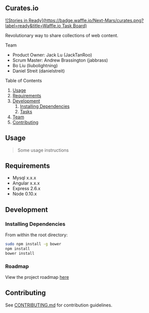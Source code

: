 ## Curates.io ##
[![Stories in Ready](https://badge.waffle.io/Next-Mars/curates.png?label=ready&title=Waffle.io Task Board)](https://waffle.io/Next-Mars/curates)

Revolutionary way to share collections of web content.

Team
  - Product Owner: Jack Lu (JackTanRoo)
  - Scrum Master: Andrew Brassington (jabbrass)
  - Bo Liu (liubolightning)
  - Daniel Streit (danielstreit)

Table of Contents

1. [Usage](#Usage)
1. [Requirements](#requirements)
1. [Development](#development)
    1. [Installing Dependencies](#installing-dependencies)
    1. [Tasks](#tasks)
1. [Team](#team)
1. [Contributing](#contributing)

## Usage

> Some usage instructions

## Requirements

- Mysql x.x.x
- Angular x.x.x
- Express 2.6.x
- Node 0.10.x

## Development

### Installing Dependencies

From within the root directory:

```sh
sudo npm install -g bower
npm install
bower install
```

### Roadmap

View the project roadmap [here](http://github.com/Next-Mars/curates/milestones)


## Contributing

See [CONTRIBUTING.md](CONTRIBUTING.md) for contribution guidelines.
